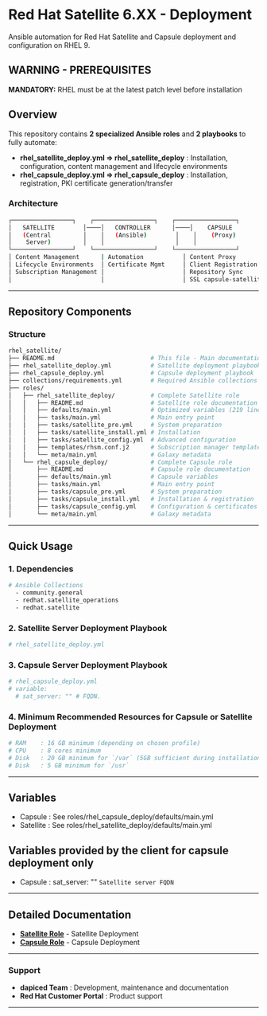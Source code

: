 # Red Hat Satellite 6.XX - Deployment

Ansible automation for Red Hat Satellite and Capsule deployment and configuration on RHEL 9.

## **WARNING - PREREQUISITES**

**MANDATORY:** RHEL must be at the latest patch level before installation  

## Overview

This repository contains **2 specialized Ansible roles** and **2 playbooks** to fully automate:

- **rhel_satellite_deploy.yml => rhel_satellite_deploy** : Installation, configuration, content management and lifecycle environments
- **rhel_capsule_deploy.yml => rhel_capsule_deploy**      : Installation, registration, PKI certificate generation/transfer

### Architecture

```bash
┌─────────────────┐    ┌─────────────────┐    ┌─────────────────┐
│   SATELLITE        │────│   CONTROLLER      │────│    CAPSULE         │
│   (Central         │    │   (Ansible)        │    │    (Proxy)         │
│    Server)         │    │                    │    │                    │
└─────────────────┘    └─────────────────┘    └─────────────────┘
│ Content Management      | Automation           │ Content Proxy          
│ Lifecycle Environments  │ Certificate Mgmt     │ Client Registration    
│ Subscription Management │                      │ Repository Sync 
│                         │                      │ SSL capsule-satellite cert
```

---

## Repository Components

### Structure

```bash
rhel_satellite/
├── README.md                           # This file - Main documentation
├── rhel_satellite_deploy.yml           # Satellite deployment playbook
├── rhel_capsule_deploy.yml             # Capsule deployment playbook
├── collections/requirements.yml        # Required Ansible collections
├── roles/    
│   ├── rhel_satellite_deploy/          # Complete Satellite role
│   │   ├── README.md                   # Satellite role documentation
│   │   ├── defaults/main.yml           # Optimized variables (219 lines)
│   │   ├── tasks/main.yml              # Main entry point
│   │   ├── tasks/satellite_pre.yml     # System preparation
│   │   ├── tasks/satellite_install.yml # Installation
│   │   ├── tasks/satellite_config.yml  # Advanced configuration
│   │   ├── templates/rhsm.conf.j2      # Subscription manager template
│   │   └── meta/main.yml               # Galaxy metadata
│   └── rhel_capsule_deploy/            # Complete Capsule role
│       ├── README.md                   # Capsule role documentation
│       ├── defaults/main.yml           # Capsule variables
│       ├── tasks/main.yml              # Main entry point
│       ├── tasks/capsule_pre.yml       # System preparation
│       ├── tasks/capsule_install.yml   # Installation & registration
│       ├── tasks/capsule_config.yml    # Configuration & certificates
│       └── meta/main.yml               # Galaxy metadata
```

---

## Quick Usage

### 1. **Dependencies**

```bash
# Ansible Collections
  - community.general
  - redhat.satellite_operations
  - redhat.satellite
```

### 2. **Satellite Server Deployment Playbook**

```bash
# rhel_satellite_deploy.yml
```

### 3. **Capsule Server Deployment Playbook**

```bash
# rhel_capsule_deploy.yml
# variable:              
  # sat_server: "" # FQDN.   
```

### 4. **Minimum Recommended Resources for Capsule or Satellite Deployment**

```bash
# RAM    : 16 GB minimum (depending on chosen profile)
# CPU    : 8 cores minimum
# Disk   : 20 GB minimum for `/var` (5GB sufficient during installation)
# Disk   : 5 GB minimum for `/usr`
```

---

## Variables

- Capsule   : See roles/rhel_capsule_deploy/defaults/main.yml
- Satellite : See roles/rhel_satellite_deploy/defaults/main.yml

## Variables provided by the client for capsule deployment only

- Capsule : sat_server: "" `Satellite server FQDN`

---

## Detailed Documentation

- **[Satellite Role](roles/rhel_satellite_deploy/README.md)** - Satellite Deployment
- **[Capsule Role](roles/rhel_capsule_deploy/README.md)**     - Capsule Deployment

---

### **Support**

- **dapiced Team**                 : Development, maintenance and documentation
- **Red Hat Customer Portal**   : Product support

---
